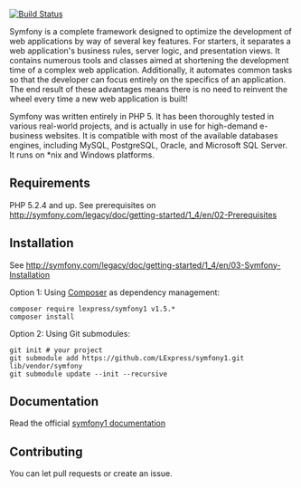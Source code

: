 [![Build Status](https://secure.travis-ci.org/LExpress/symfony1.png?branch=master)](http://travis-ci.org/LExpress/symfony1)

Symfony is a complete framework designed to optimize the development of web applications by way of several key features.
For starters, it separates a web application's business rules, server logic, and presentation views.
It contains numerous tools and classes aimed at shortening the development time of a complex web application.
Additionally, it automates common tasks so that the developer can focus entirely on the specifics of an application.
The end result of these advantages means there is no need to reinvent the wheel every time a new web application is built!

Symfony was written entirely in PHP 5.
It has been thoroughly tested in various real-world projects, and is actually in use for high-demand e-business websites.
It is compatible with most of the available databases engines, including MySQL, PostgreSQL, Oracle, and Microsoft SQL Server.
It runs on *nix and Windows platforms.

Requirements
------------

PHP 5.2.4 and up. See prerequisites on http://symfony.com/legacy/doc/getting-started/1_4/en/02-Prerequisites

Installation
------------

See http://symfony.com/legacy/doc/getting-started/1_4/en/03-Symfony-Installation

Option 1: Using [Composer](http://getcomposer.org/doc/00-intro.md) as dependency management:

    composer require lexpress/symfony1 v1.5.*
    composer install

Option 2: Using Git submodules:
  
    git init # your project
    git submodule add https://github.com/LExpress/symfony1.git lib/vendor/symfony
    git submodule update --init --recursive

Documentation
-------------

Read the official [symfony1 documentation](http://symfony.com/legacy)

Contributing
------------

You can let pull requests or create an issue.
